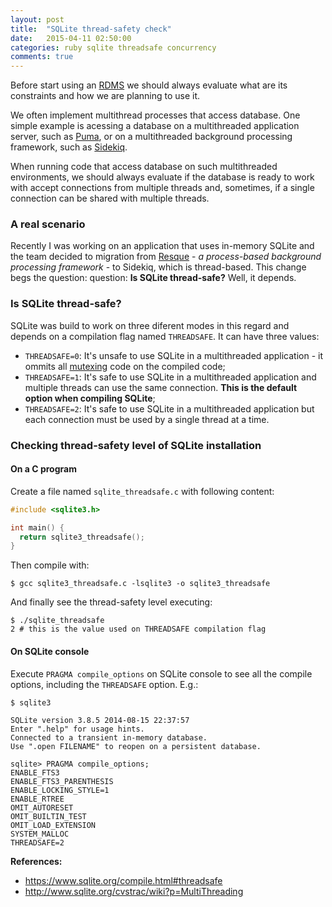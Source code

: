 ```yaml
---
layout: post
title:  "SQLite thread-safety check"
date:   2015-04-11 02:50:00
categories: ruby sqlite threadsafe concurrency
comments: true
---
```


Before start using an [RDMS](http://en.wikipedia.org/wiki/Relational_database_management_system)
we should always evaluate what are its constraints and how we are planning to use it.

We often implement multithread processes that access database. One simple example
is acessing a database on a multithreaded application server, such as
[Puma](http://puma.io), or on a multithreaded background processing framework, such as
[Sidekiq](http://sidekiq.org).

When running code that access database on such multithreaded environments, we should
always evaluate if the database is ready to work with accept connections from multiple
threads and, sometimes, if a single connection can be shared with multiple threads.

### A real scenario

Recently I was working on an application that uses in-memory SQLite and the team decided
to migration from [Resque](https://github.com/resque/resque) - *a process-based background
processing framework* - to Sidekiq, which is thread-based. This change begs the question:
question: **Is SQLite thread-safe?** Well, it depends.

### Is SQLite thread-safe?

SQLite was build to work on three diferent modes in this regard and depends on
a compilation flag named `THREADSAFE`. It can have three values:

* `THREADSAFE=0`: It's unsafe to use SQLite in a multithreaded application - it ommits all
[mutexing](http://en.wikipedia.org/wiki/Mutual_exclusion) code on the compiled code;
* `THREADSAFE=1`: It's safe to use SQLite in a multithreaded application and multiple threads
can use the same connection. **This is the default option when compiling SQLite**;
* `THREADSAFE=2`: It's safe to use SQLite in a multithreaded application but each connection
must be used by a single thread at a time.

### Checking thread-safety level of SQLite installation

#### **On a C program**

Create a file named `sqlite_threadsafe.c` with following content:

```c
#include <sqlite3.h>

int main() {
  return sqlite3_threadsafe();
}
```

Then compile with:

```
$ gcc sqlite3_threadsafe.c -lsqlite3 -o sqlite3_threadsafe
```

And finally see the thread-safety level executing:

```
$ ./sqlite_threadsafe
2 # this is the value used on THREADSAFE compilation flag
```

#### **On SQLite console**

Execute `PRAGMA compile_options` on SQLite console to see all the compile options,
including the `THREADSAFE` option.
E.g.:

```
$ sqlite3

SQLite version 3.8.5 2014-08-15 22:37:57
Enter ".help" for usage hints.
Connected to a transient in-memory database.
Use ".open FILENAME" to reopen on a persistent database.

sqlite> PRAGMA compile_options;
ENABLE_FTS3
ENABLE_FTS3_PARENTHESIS
ENABLE_LOCKING_STYLE=1
ENABLE_RTREE
OMIT_AUTORESET
OMIT_BUILTIN_TEST
OMIT_LOAD_EXTENSION
SYSTEM_MALLOC
THREADSAFE=2
```

**References:**

* https://www.sqlite.org/compile.html#threadsafe
* http://www.sqlite.org/cvstrac/wiki?p=MultiThreading
